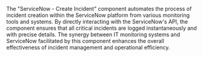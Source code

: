 The "ServiceNow - Create Incident" component automates the process of incident creation within the ServiceNow platform from various monitoring tools and systems. By directly interacting with the ServiceNow's API, the component ensures that all critical incidents are logged instantaneously and with precise details. The synergy between IT monitoring systems and ServiceNow facilitated by this component enhances the overall effectiveness of incident management and operational efficiency.
